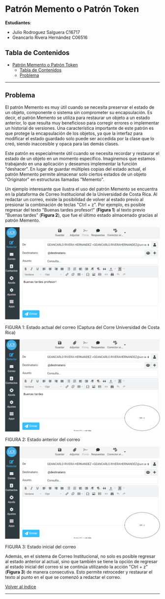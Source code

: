 # Patrón Memento o Patrón Token

**Estudiantes**:

- Julio Rodroguez Salguera C16717
- Geancarlo Rivera Hernández C06516

## Tabla de Contenidos

- [Patrón Memento o Patrón Token](#patrón-memento-o-patrón-token)
  - [Tabla de Contenidos](#tabla-de-contenidos)
  - [Problema](#problema)

***

## Problema

El patrón Memento es muy útil cuando se necesita preservar el estado de un objeto, componente o sistema sin comprometer su encapsulación. Es decir, el patrón Memento se utiliza para restaurar un objeto a un estado anterior, lo que resulta muy beneficioso para corregir errores o implementar un historial de versiones. Una característica importante de este patrón es que protege la encapsulación de los objetos, ya que la interfaz para modificar el estado guardado solo puede ser accedida por la clase que lo creó, siendo inaccesible y opaca para las demás clases.

Este patrón es especialmente útil cuando se necesita recordar y restaurar el estado de un objeto en un momento específico. Imaginemos que estamos trabajando en una aplicación y deseamos implementar la función "deshacer". En lugar de guardar múltiples copias del estado actual, el patrón Memento permite almacenar solo ciertos estados de un objeto "Originator" en estructuras llamadas "Memento".

Un ejemplo interesante que ilustra el uso del patrón Memento se encuentra en la plataforma de Correo Institucional de la Universidad de Costa Rica. Al redactar un correo, existe la posibilidad de volver al estado previo al presionar la combinación de teclas "Ctrl + z". Por ejemplo, es posible regresar del texto "Buenas tardes profesor!" (**Figura 1**) al texto previo "Buenas tardes" (**Figura 2**), que fue el último estado almacenado gracias al patrón Memento.

![estadoActual](./images/estadoActualCorreo.svg)

FIGURA 1: Estado actual del correo (Captura del Corre Universidad de Costa Rica)

![estadoAnterior](./images/estadoAnteriorCorreo.svg)

FIGURA 2: Estado anterior del correo

![estadoInicial](./images/estadoInicialCorreo.svg)

FIGURA 3: Estado inicial del correo

Además, en el sistema de Correo Institucional, no solo es posible regresar al estado anterior al actual, sino que también se tiene la opción de regresar al estado inicial del correo si se continúa utilizando la acción "Ctrl + z" (**Figura 3**) de manera consecutiva. Esto permite retroceder y restaurar el texto al punto en el que se comenzó a redactar el correo.

[Volver al índice](#tabla-de-contenidos)
***

